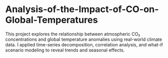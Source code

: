 # Analysis-of-the-Impact-of-CO-on-Global-Temperatures
This project explores the relationship between atmospheric CO₂ concentrations and global temperature anomalies using real-world climate data. I applied time-series decomposition, correlation analysis, and what-if scenario modeling to reveal trends and seasonal effects. 
